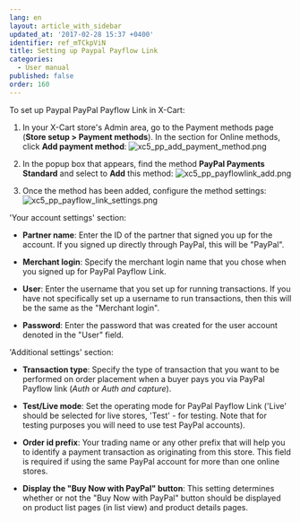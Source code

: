```yaml
---
lang: en
layout: article_with_sidebar
updated_at: '2017-02-28 15:37 +0400'
identifier: ref_mTCkpViN
title: Setting up Paypal Payflow Link
categories:
  - User manual
published: false
order: 160
---
```

To set up Paypal PayPal Payflow Link in X-Cart:

1.  In your X-Cart store's Admin area, go to the Payment methods page (**Store setup > Payment methods**). In the section for Online methods, click **Add payment method**:
![xc5_pp_add_payment_method.png]({{site.baseurl}}/attachments/ref_DT2EX6fz/xc5_pp_add_payment_method.png)

2.  In the popup box that appears, find the method **PayPal Payments Standard** and select to **Add** this method:
![xc5_pp_payflowlink_add.png]({{site.baseurl}}/attachments/ref_mTCkpViN/xc5_pp_payflowlink_add.png)

3.  Once the method has been added, configure the method settings:
![xc5_pp_payflow_link_settings.png]({{site.baseurl}}/attachments/ref_mTCkpViN/xc5_pp_payflow_link_settings.png)

'Your account settings' section:

*   **Partner name**: Enter the ID of the partner that signed you up for the account. If you signed up directly through PayPal, this will be "PayPal".

*   **Merchant login**: Specify the merchant login name that you chose when you signed up for PayPal Payflow Link.

*   **User**: Enter the username that you set up for running transactions. If you have not specifically set up a username to run transactions, then this will be the same as the "Merchant login".

*   **Password**: Enter the password that was created for the user account denoted in the "User" field.

'Additional settings' section:

*   **Transaction type**: Specify the type of transaction that you want to be performed on order placement when a buyer pays you via PayPal Payflow link (_Auth_ or _Auth and capture_).

*   **Test/Live mode**: Set the operating mode for PayPal Payflow Link ('Live' should be selected for live stores, 'Test' - for testing. Note that for testing purposes you will need to use test PayPal accounts).

*   **Order id prefix**: Your trading name or any other prefix that will help you to identify a payment transaction as originating from this store. This field is required if using the same PayPal account for more than one online stores.

*   **Display the "Buy Now with PayPal" button**: This setting determines whether or not the "Buy Now with PayPal" button should be displayed on product list pages (in list view) and product details pages.